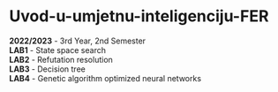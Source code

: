 # Uvod-u-umjetnu-inteligenciju-FER
**2022/2023** - 3rd Year, 2nd Semester     
  **LAB1** - State space search    
  **LAB2** - Refutation resolution    
  **LAB3** - Decision tree    
  **LAB4** - Genetic algorithm optimized neural networks    
